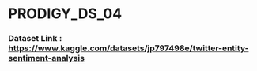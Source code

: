 # PRODIGY_DS_04

### Dataset Link : https://www.kaggle.com/datasets/jp797498e/twitter-entity-sentiment-analysis
